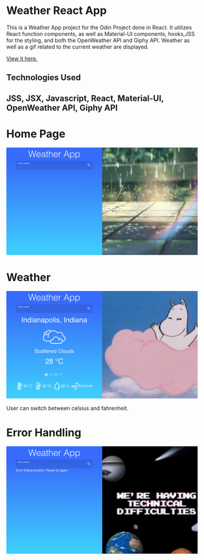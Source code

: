 # Weather React App

This is a Weather App project for the Odin Project done in React. It utilizes React function components, as well as Material-UI components, hooks,JSS for the styling, and both the OpenWeather API and Giphy API. Weather as well as a gif related to the current weather are displayed.  

<a href="https://ricardo-gonzalez-villegas.github.io/weather-react-app/">View it here.</a>
<section>
<h2>Technologies Used<h2/>
JSS, JSX, Javascript, React, Material-UI, OpenWeather API, Giphy API
</section>
 
<h1>Home Page</h1>

<img src="src/img/home.png" />

<h1>Weather</h1>

<img src="src/img/weather.png" />
<p>User can switch between celsius and fahrenheit.<p>

<h1>Error Handling</h1>

<img src="src/img/error.png" />
